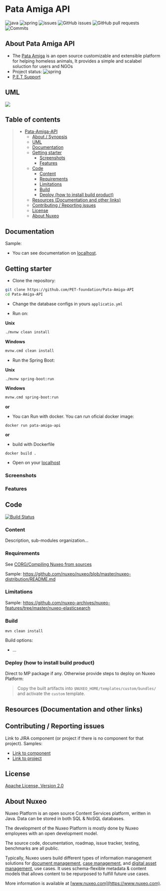 # Pata Amiga API
![java](https://img.shields.io/badge/java-17-blue)
![spring](https://img.shields.io/badge/spring-3.1-green)
![issues](https://img.shields.io/github/contributors/PET-foundation/Pata-Amiga-API)
![GitHub issues](https://img.shields.io/github/issues/PET-foundation/Pata-Amiga-API)
![GitHub pull requests](https://img.shields.io/github/issues-pr/PET-foundation/Pata-Amiga-API)
![Commits](https://img.shields.io/github/commit-activity/m/PET-foundation/Pata-Amiga-API)

## About Pata Amiga API

* The [Pata Amiga](https://pet-foundation.github.io/Pata-Amiga-LandingPage/) is an open source customizable and extensible platform for helping homeless animals, It provides a simple and scalabel soluction for users and NGOs
* Project status: ![spring](https://img.shields.io/badge/working-green)
* [P.E.T Support](mailto:matheusvictorhenrique@gmail.com)

## UML

[![](https://mermaid.ink/img/pako:eNqtVLFqwzAQ_RWhMU2Grh4KpVkKbQmEbl4u0tkWsSVxkpuWkH_v2XFAiZWl1IN1vHeSn987dJTKaZSFVC2EsDZQE3SlFfyMiPgMSOJ4Robn4c3ZWhidINtIhrG-z6EWOpyj2IFp57DnLx4cZY7x5CrT4sao2FPmwB1Yi5TgL85GUFGo85owa4goFCEv-nlG9F6nxCn14nLmMaOvcTYj69BADOD9nDE2xMTslKpA4c65_ZWCMYdSPpZSLFarqboIKkQDIVW6cSGGf09NY1BkfDTOZhy4F03rFNxsebWVYwcql2DjD_bhKsS_RzV8IRNT8KhMRiOx5Zlu_J6DUOdyRlM3qUDOr0WwQkGINKjMcF-glLF3yN7WSN1d2qM2NSFmqPEfof1A1CGhN46i8PzKuDVwuaG-7R7Hapq91eqJqwVXY3LJCM67hmrM_KqL9dwO9Hnv1FVauZQduwBG8w01CixlbJBnUxZcaqB9KUt74j7oo9v-WCWLSD0u5Xk4pgtNFhW0gVF2LTp6n668YTn9AjSSfAM?type=png)](https://mermaid.live/edit#pako:eNqtVLFqwzAQ_RWhMU2Grh4KpVkKbQmEbl4u0tkWsSVxkpuWkH_v2XFAiZWl1IN1vHeSn987dJTKaZSFVC2EsDZQE3SlFfyMiPgMSOJ4Robn4c3ZWhidINtIhrG-z6EWOpyj2IFp57DnLx4cZY7x5CrT4sao2FPmwB1Yi5TgL85GUFGo85owa4goFCEv-nlG9F6nxCn14nLmMaOvcTYj69BADOD9nDE2xMTslKpA4c65_ZWCMYdSPpZSLFarqboIKkQDIVW6cSGGf09NY1BkfDTOZhy4F03rFNxsebWVYwcql2DjD_bhKsS_RzV8IRNT8KhMRiOx5Zlu_J6DUOdyRlM3qUDOr0WwQkGINKjMcF-glLF3yN7WSN1d2qM2NSFmqPEfof1A1CGhN46i8PzKuDVwuaG-7R7Hapq91eqJqwVXY3LJCM67hmrM_KqL9dwO9Hnv1FVauZQduwBG8w01CixlbJBnUxZcaqB9KUt74j7oo9v-WCWLSD0u5Xk4pgtNFhW0gVF2LTp6n668YTn9AjSSfAM)

## Table of contents

> * [Pata-Amiga-API](#pata-amiga-api)
>   * [About / Synopsis](#about-pata-amiga-api)
>   * [UML](#uml)
>   * [Documentation](#documentation)
>   * [Getting starter](#getting-starter)
>     * [Screenshots](#screenshots)
>     * [Features](#features)
>   * [Code](#code)
>     * [Content](#content)
>     * [Requirements](#requirements)
>     * [Limitations](#limitations)
>     * [Build](#build)
>     * [Deploy (how to install build product)](#deploy-how-to-install-build-product)
>   * [Resources (Documentation and other links)](#resources-documentation-and-other-links)
>   * [Contributing / Reporting issues](#contributing--reporting-issues)
>   * [License](#license)
>   * [About Nuxeo](#about-nuxeo)

## Documentation

Sample:

* You can see documentation on [localhost](http://localhost:8080/swagger-ui).

## Getting starter
* Clone the repository:
  
```bash
git clone https://github.com/PET-foundation/Pata-Amiga-API
cd Pata-Amiga-API
```
* Change the database configs in yours ```applicatio.yml```

* Run on:

**Unix**

```bash
./mvnw clean install
```

**Windows**

```bash
mvnw.cmd clean install
```

- Run the Spring Boot:

**Unix**

```bash
./mvnw spring-boot:run
```

**Windows**

```bash
mvnw.cmd spring-boot:run
```

**or**

* You can Run with docker. You can run oficial docker image:

```docker
docker run pata-amiga-api
```

**or**

* build with Dockerfile
```
docker build .
```

* Open on your [localhost](http://localhost:8080/api)

### Screenshots

### Features

## Code

[![Build Status](https://qa.nuxeo.org/jenkins/buildStatus/icon?job=/nuxeo/addons_nuxeo-sample-project-master)](https://qa.nuxeo.org/jenkins/job/nuxeo/job/addons_nuxeo-sample-project-master/)

### Content

Description, sub-modules organization...

### Requirements

See [CORG/Compiling Nuxeo from sources](http://doc.nuxeo.com/x/xION)

Sample: <https://github.com/nuxeo/nuxeo/blob/master/nuxeo-distribution/README.md>

### Limitations

Sample: <https://github.com/nuxeo-archives/nuxeo-features/tree/master/nuxeo-elasticsearch>

### Build

    mvn clean install

Build options:

* ...

### Deploy (how to install build product)

Direct to MP package if any. Otherwise provide steps to deploy on Nuxeo Platform:

 > Copy the built artifacts into `$NUXEO_HOME/templates/custom/bundles/` and activate the `custom` template.

## Resources (Documentation and other links)

## Contributing / Reporting issues

Link to JIRA component (or project if there is no component for that project). Samples:

* [Link to component](https://jira.nuxeo.com/issues/?jql=project%20%3D%20NXP%20AND%20component%20%3D%20Elasticsearch%20AND%20Status%20!%3D%20%22Resolved%22%20ORDER%20BY%20updated%20DESC%2C%20priority%20DESC%2C%20created%20ASC)
* [Link to project](https://jira.nuxeo.com/secure/CreateIssue!default.jspa?project=NXP)

## License

[Apache License, Version 2.0](http://www.apache.org/licenses/LICENSE-2.0.html)

## About Nuxeo

Nuxeo Platform is an open source Content Services platform, written in Java. Data can be stored in both SQL & NoSQL databases.

The development of the Nuxeo Platform is mostly done by Nuxeo employees with an open development model.

The source code, documentation, roadmap, issue tracker, testing, benchmarks are all public.

Typically, Nuxeo users build different types of information management solutions for [document management](https://www.nuxeo.com/solutions/document-management/), [case management](https://www.nuxeo.com/solutions/case-management/), and [digital asset management](https://www.nuxeo.com/solutions/dam-digital-asset-management/), use cases. It uses schema-flexible metadata & content models that allows content to be repurposed to fulfill future use cases.

More information is available at [www.nuxeo.com](https://www.nuxeo.com).
